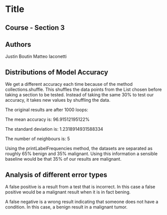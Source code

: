# Title
## Course - Section 3
## Authors
Justin Boutin
Matteo Iaconetti
## Distributions of Model Accuracy
We get a different accuracy each time because of the method collections.shuffle. This shuffles the data points from the List chosen before taking a section to be tested. Instead of taking the same 30% to test our accuracy, it takes new values by shuffling the data.

The original  results are after 1000 loops:

  The mean accuracy is: 96.91512195122% 

  The standard deviation is: 1.2318914931588334

  The number of neighbours is: 5
  
Using the printLabelFrequencies method, the datasets are separated as roughly 65% benign and 35% malignant. Using this information a sensible baseline would be that 35% of our results are malignant. 

## Analysis of different error types
A false positive is a result from a test that is incorrect. In this case a false positive would be a malignant result when it is in fact bening. 

A false negative is a wrong result indicating that someone does not have a condition. In this case, a benign result in a malignant tumor.
